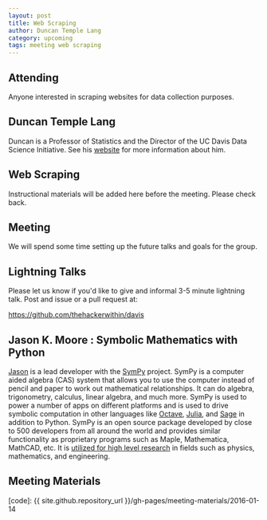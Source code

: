 ```yaml
---
layout: post
title: Web Scraping
author: Duncan Temple Lang
category: upcoming
tags: meeting web scraping
---
```


## Attending

Anyone interested in scraping websites for data collection purposes.

## Duncan Temple Lang

Duncan is a Professor of Statistics and the Director of the UC Davis Data
Science Initiative. See his [website](http://www.stat.ucdavis.edu/~duncan) for
more information about him.

## Web Scraping

Instructional materials will be added here before the meeting. Please check
back.

## Meeting

We will spend some time setting up the future talks and goals for the group.

## Lightning Talks

Please let us know if you'd like to give and informal 3-5 minute lightning
talk. Post and issue or a pull request at:

https://github.com/thehackerwithin/davis

## Jason K. Moore : Symbolic Mathematics with Python

[Jason](http://moorepants.info) is a lead developer with the
[SymPy](http://sympy.org) project. SymPy is a computer aided algebra (CAS)
system that allows you to use the computer instead of pencil and paper to work
out mathematical relationships. It can do algebra, trigonometry, calculus,
linear algebra, and much more. SymPy is used to power a number of apps on
different platforms and is used to drive symbolic computation in other
languages like [Octave](https://github.com/cbm755/octsympy),
[Julia](https://github.com/jverzani/SymPy.jl), and
[Sage](http://www.sagemath.org/) in addition to Python. SymPy is an open source
package developed by close to 500 developers from all around the world and
provides similar functionality as proprietary programs such as Maple,
Mathematica, MathCAD, etc. It is [utilized for high level
research](http://depsy.org/package/python/sympy) in fields such as physics,
mathematics, and engineering.

## Meeting Materials

[code]: {{ site.github.repository_url }}/gh-pages/meeting-materials/2016-01-14
